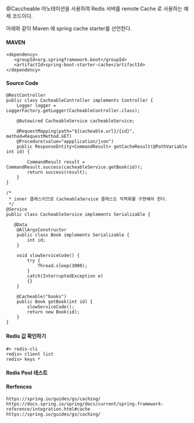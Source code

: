 @Caccheable 어노테이션을 사용하여 Redis 서버를 remote Cache 로 사용하는 예제 코드이다.

아래와 같이 Maven 에 spring cache starter를 선언한다.
#### MAVEN ####
```
<dependency>
   <groupId>org.springframework.boot</groupId>
   <artifactId>spring-boot-starter-cache</artifactId>
</dependency>

```


#### Source Code ####

```
@RestController
public class CacheableController implements Controller {
	Logger logger = LoggerFactory.getLogger(CacheableController.class);
	
	@Autowired CacheableService cacheableService;
	
	@RequestMapping(path="${cacheable.url}/{id}", method=RequestMethod.GET)
	@Procedure(value="appplication/json")
	public ResponseEntity<CommandResult> getCacheResult(@PathVariable int id) {
		
		CommandResult result = CommandResult.success(cacheableService.getBook(id));
		return success(result);
	}
}

/*
 * inner 클래스이므로 CacheableService 클래스도 직력화를 구현해야 한다. 
 */
@Service
public class CacheableService implements Serializable {

   @Data
	@AllArgsConstructor
	public class Book implements Serializable {
		int id;
	}
	
	void slowServiceCode() {
		try {
			Thread.sleep(3000);
		}
		catch(InterruptedException e)
		{}
	}
	
	@Cacheable("books")
	public Book getBook(int id) {
		slowServiceCode();
		return new Book(id);
	}	
}

```

#### Redis 값 확인하기 ####
```
#> redis-cli
redis> client list
redis> keys *
```

#### Redis Pool 테스트 ####


#### Rerfences ####
```
https://spring.io/guides/gs/caching/
https://docs.spring.io/spring/docs/current/spring-framework-reference/integration.html#cache
https://spring.io/guides/gs/caching/
```
